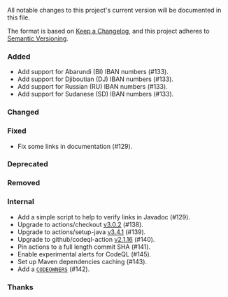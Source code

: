 All notable changes to this project's current version will be documented in this file.

The format is based on [Keep a Changelog](https://keepachangelog.com/en/1.0.0/), and this project adheres
to [Semantic Versioning](https://semver.org/spec/v2.0.0.html).

### Added

- Add support for Abarundi (BI) IBAN numbers (#133).
- Add support for Djiboutian (DJ) IBAN numbers (#133).
- Add support for Russian (RU) IBAN numbers (#133).
- Add support for Sudanese (SD) IBAN numbers (#133).

### Changed

### Fixed

- Fix some links in documentation (#129).

### Deprecated

### Removed

### Internal

- Add a simple script to help to verify links in Javadoc (#129).
- Upgrade to actions/checkout [v3.0.2](https://github.com/actions/checkout/releases/tag/v3.0.2) (#138).
- Upgrade to actions/setup-java [v3.4.1](https://github.com/actions/setup-java/releases/tag/v3.4.1) (#139).
- Upgrade to github/codeql-action [v2.1.16](https://github.com/github/codeql-action/releases/tag/v2.1.16) (#140).
- Pin actions to a full length commit SHA (#141).
- Enable experimental alerts for CodeQL (#145).
- Set up Maven dependencies caching (#143).
- Add a [`CODEOWNERS`](/CODEOWNERS) (#142).

### Thanks
